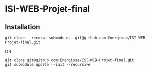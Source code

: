 # ISI-WEB-Projet-final
 
## Installation
```
git clone --recurse-submodules  git@github.com:Energisse/ISI-WEB-Projet-final.git
```
OR
```
git clone git@github.com:Energisse/ISI-WEB-Projet-final.git
git submodule update --init --recursive
```
